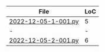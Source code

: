 |File             |LoC|
|-----------------|-|
|[2022-12-05-1-001.py](2022-12-05-1-001.py)|5|
|-|-|
|[2022-12-05-2-001.py](2022-12-05-2-001.py)|6|
